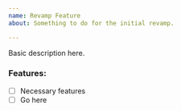 ```yaml
---
name: Revamp Feature
about: Something to do for the initial revamp.

---
```


Basic description here.

### Features:
- [ ] Necessary features
- [ ] Go here
